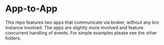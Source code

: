 # App-to-App

This repo features two apps that communicate via broker, without any bro instance involved. The apps are slightly more involved and feature concurrent handling of events. For simple examples please see the other folders.